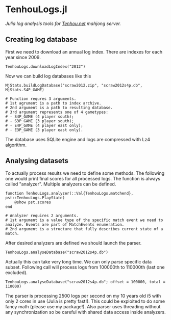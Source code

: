 # TenhouLogs.jl

*Julia log analysis tools for [Tenhou.net](https://tenhou.net/) mahjong server.*


## Creating log database

First we need to download an annual log index. There are indexes for each year since 2009.
```
TenhouLogs.downloadLogIndex("2012")
```

Now we can build log databases like this
```
MjStats.buildLogDatabase("scraw2012.zip", "scraw2012s4p.db", MjStats.S4P_GAME)

# Function requres 3 arguments.
# 1st agrument is a path to index archive.
# 2nd argument is a path to resulting database.
# 3rd argument represents one of 4 gametypes:
# - S4P_GAME (4 player south);
# - S3P_GAME (3 player south);
# - E4P_GAME (4 player east only);
# - E3P_GAME (3 player east only).
```

The database uses SQLite engine and logs are compressed with Lz4 algorithm.


## Analysing datasets

To actually process results we need to define some methods. The following one would print final scores for all processed logs. The function is always called "analyzer". Multiple analyzers can be defined.
```
function TenhouLogs.analyzer(::Val{TenhouLogs.matchend}, pst::TenhouLogs.PlayState)
    @show pst.scores
end

# Analyzer requires 2 arguments.
# 1st argument is a value type of the specific match event we need to analyze. Events are part of MatchEvents enumeration.
# 2nd argument is a structure that fully describes current state of a match.
```

After desired analyzers are defined we should launch the parser.
```
TenhouLogs.analyseDatabase("scraw2012s4p.db")
```

Actually this can take very long time. We can only parse specific data subset. Following call will process logs from 100000th to 110000th (last one excluded).
```
TenhouLogs.analyseDatabase("scraw2012s4p.db"; offset = 100000, total = 110000)
```

The parser is processing 2500 logs per second on my 10 years old i5 with only 2 cores in use (Julia is pretty fast!). This could be exploited to do some fancy math (please use my package!). Also parser uses threading without any synchronization so be careful with shared data access inside analyzers.
